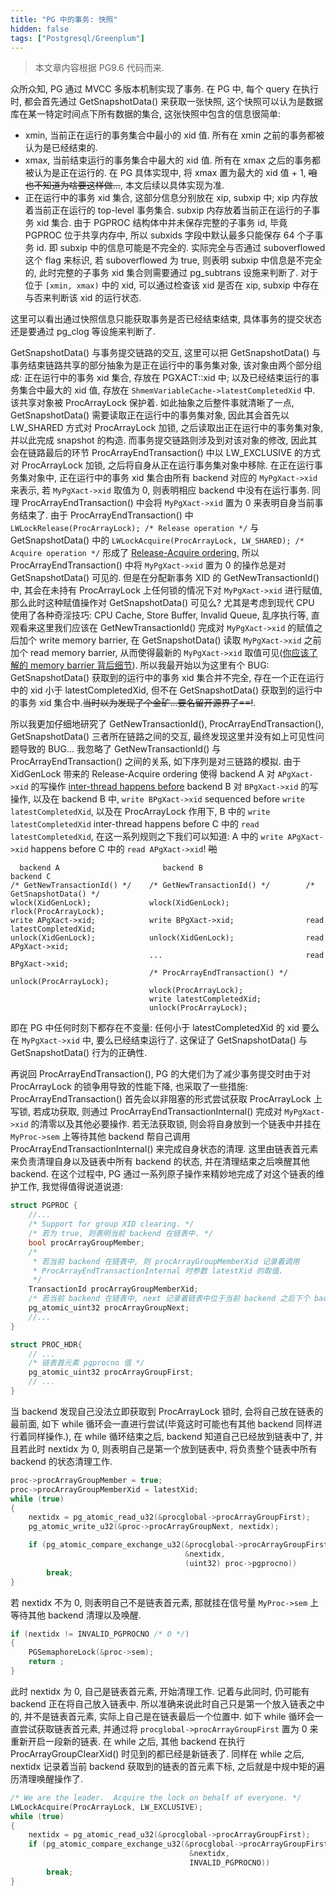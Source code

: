 ```yaml
---
title: "PG 中的事务: 快照"
hidden: false
tags: ["Postgresql/Greenplum"]
---
```


>   本文章内容根据 PG9.6 代码而来.

众所众知, PG 通过 MVCC 多版本机制实现了事务. 在 PG 中, 每个 query 在执行时, 都会首先通过 GetSnapshotData() 来获取一张快照, 这个快照可以认为是数据库在某一特定时间点下所有数据的集合, 这张快照中包含的信息很简单:

-  xmin, 当前正在运行的事务集合中最小的 xid 值. 所有在 xmin 之前的事务都被认为是已经结束的.
-  xmax, 当前结束运行的事务集合中最大的 xid 值. 所有在 xmax 之后的事务都被认为是正在运行的. 在 PG 具体实现中, 将 xmax 置为最大的 xid 值 + 1, ~~咱也不知道为啥要这样做...~~, 本文后续以具体实现为准.
-  正在运行中的事务 xid 集合, 这部分信息分别放在 xip, subxip 中; xip 内存放着当前正在运行的 top-level 事务集合. subxip 内存放着当前正在运行的子事务 xid 集合. 由于 PGPROC 结构体中并未保存完整的子事务 id, 毕竟 PGPROC 位于共享内存中, 所以 subxids 字段中默认最多只能保存 64 个子事务 id. 即 subxip 中的信息可能是不完全的. 实际完全与否通过 suboverflowed 这个 flag 来标识, 若 suboverflowed 为 true, 则表明 subxip 中信息是不完全的, 此时完整的子事务 xid 集合则需要通过 pg_subtrans 设施来判断了. 对于位于 `[xmin, xmax)` 中的 xid, 可以通过检查该 xid 是否在 xip, subxip 中存在与否来判断该 xid 的运行状态.

这里可以看出通过快照信息只能获取事务是否已经结束结束, 具体事务的提交状态还是要通过 pg_clog 等设施来判断了.

GetSnapshotData() 与事务提交链路的交互, 这里可以把 GetSnapshotData() 与事务结束链路共享的部分抽象为是正在运行中的事务集对象, 该对象由两个部分组成: 正在运行中的事务 xid 集合, 存放在 PGXACT::xid 中; 以及已经结束运行的事务集合中最大的 xid 值, 存放在 `ShmemVariableCache->latestCompletedXid` 中. 该共享对象被 ProcArrayLock 保护着. 如此抽象之后整件事就清晰了一点, GetSnapshotData() 需要读取正在运行中的事务集对象, 因此其会首先以 LW_SHARED 方式对 ProcArrayLock 加锁, 之后读取出正在运行中的事务集对象, 并以此完成 snapshot 的构造. 而事务提交链路则涉及到对该对象的修改, 因此其会在链路最后的环节 ProcArrayEndTransaction() 中以 LW_EXCLUSIVE 的方式对 ProcArrayLock 加锁, 之后将自身从正在运行事务集对象中移除. 在正在运行事务集对象中, 正在运行中的事务 xid 集合由所有 backend 对应的 `MyPgXact->xid` 来表示, 若 `MyPgXact->xid` 取值为 0, 则表明相应 backend 中没有在运行事务. 同理 ProcArrayEndTransaction() 中会将 `MyPgXact->xid` 置为 0 来表明自身当前事务结束了. 由于 ProcArrayEndTransaction() 中 `LWLockRelease(ProcArrayLock); /* Release operation */` 与 GetSnapshotData() 中的 `LWLockAcquire(ProcArrayLock, LW_SHARED); /* Acquire operation */` 形成了 [Release-Acquire ordering](https://en.cppreference.com/w/cpp/atomic/memory_order#Release-Acquire_ordering), 所以 ProcArrayEndTransaction() 中将 `MyPgXact->xid` 置为 0 的操作总是对 GetSnapshotData() 可见的. 但是在分配新事务 XID 的 GetNewTransactionId() 中, 其会在未持有 ProcArrayLock 上任何锁的情况下对 `MyPgXact->xid` 进行赋值, 那么此时这种赋值操作对 GetSnapshotData() 可见么? 尤其是考虑到现代 CPU 使用了各种奇淫技巧: CPU Cache, Store Buffer, Invalid Queue, 乱序执行等, 直观看来这里我们应该在 GetNewTransactionId() 完成对 `MyPgXact->xid` 的赋值之后加个 write memory barrier, 在 GetSnapshotData() 读取 `MyPgXact->xid` 之前加个 read memory barrier, 从而使得最新的 `MyPgXact->xid` 取值可见([你应该了解的 memory barrier 背后细节]({{site.url}}/2018/12/05/whymb/)). 所以我最开始以为这里有个 BUG: GetSnapshotData() 获取到的运行中的事务 xid 集合并不完全, 存在一个正在运行中的 xid 小于 latestCompletedXid, 但不在 GetSnapshotData() 获取到的运行中的事务 xid 集合中.~~当时以为发现了个金矿...要名留开源界了==!~~.

所以我更加仔细地研究了 GetNewTransactionId(), ProcArrayEndTransaction(), GetSnapshotData() 三者所在链路之间的交互, 最终发现这里并没有如上可见性问题导致的 BUG... 我忽略了 GetNewTransactionId() 与 ProcArrayEndTransaction() 之间的关系, 如下序列是对三链路的模拟. 由于 XidGenLock 带来的 Release-Acquire ordering 使得 backend A 对 `APgXact->xid` 的写操作 [inter-thread happens before](https://en.cppreference.com/w/cpp/atomic/memory_order#Happens-before) backend B 对 `BPgXact->xid` 的写操作, 以及在 backend B 中, `write BPgXact->xid` sequenced before `write latestCompletedXid`, 以及在 ProcArrayLock 作用下, B 中的 `write latestCompletedXid` inter-thread happens before C 中的 `read latestCompletedXid`, 在这一系列规则之下我们可以知道: A 中的 `write APgXact->xid` happens before C 中的 `read APgXact->xid`! ~~啪~~

```
  backend A                       backend B                          backend C
/* GetNewTransactionId() */    /* GetNewTransactionId() */        /* GetSnapshotData() */
wlock(XidGenLock);             wlock(XidGenLock);                 rlock(ProcArrayLock);
write APgXact->xid;            write BPgXact->xid;                read latestCompletedXid;
unlock(XidGenLock);            unlock(XidGenLock);                read APgXact->xid;
                               ...                                read BPgXact->xid;
                               /* ProcArrayEndTransaction() */    unlock(ProcArrayLock);
                               wlock(ProcArrayLock);
                               write latestCompletedXid;
                               unlock(ProcArrayLock);
```

即在 PG 中任何时刻下都存在不变量: 任何小于 latestCompletedXid 的 xid 要么在 `MyPgXact->xid` 中, 要么已经结束运行了. 这保证了 GetSnapshotData() 与 GetSnapshotData() 行为的正确性.

再说回 ProcArrayEndTransaction(), PG 的大佬们为了减少事务提交时由于对 ProcArrayLock 的锁争用导致的性能下降, 也采取了一些措施: ProcArrayEndTransaction() 首先会以非阻塞的形式尝试获取 ProcArrayLock 上写锁, 若成功获取, 则通过 ProcArrayEndTransactionInternal() 完成对 `MyPgXact->xid` 的清零以及其他必要操作. 若无法获取锁, 则会将自身放到一个链表中并挂在 `MyProc->sem` 上等待其他 backend 帮自己调用 ProcArrayEndTransactionInternal() 来完成自身状态的清理. 这里由链表首元素来负责清理自身以及链表中所有 backend 的状态, 并在清理结束之后唤醒其他 backend. 在这个过程中, PG 通过一系列原子操作来精妙地完成了对这个链表的维护工作, 我觉得值得说道说道:

```c++
struct PGPROC {
    //...
    /* Support for group XID clearing. */
    /* 若为 true, 则表明当前 backend 在链表中. */
    bool procArrayGroupMember;
    /*
     * 若当前 backend 在链表中, 则 procArrayGroupMemberXid 记录着调用
     * ProcArrayEndTransactionInternal 时参数 latestXid 的取值.
     */
    TransactionId procArrayGroupMemberXid;
    /* 若当前 backend 在链表中, next 记录着链表中位于当前 backend 之后下个 backend pgprocno 值. */
    pg_atomic_uint32 procArrayGroupNext;
    //...
}

struct PROC_HDR{
    // ...
    /* 链表首元素 pgprocno 值 */
    pg_atomic_uint32 procArrayGroupFirst;
    // ...
}
```

当 backend 发现自己没法立即获取到 ProcArrayLock 锁时, 会将自己放在链表的最前面, 如下 while 循环会一直进行尝试(毕竟这时可能也有其他 backend 同样进行着同样操作.), 在 while 循环结束之后, backend 知道自己已经放到链表中了, 并且若此时 nextidx 为 0, 则表明自己是第一个放到链表中, 将负责整个链表中所有 backend 的状态清理工作.

```c++
proc->procArrayGroupMember = true;
proc->procArrayGroupMemberXid = latestXid;
while (true)
{
    nextidx = pg_atomic_read_u32(&procglobal->procArrayGroupFirst);
    pg_atomic_write_u32(&proc->procArrayGroupNext, nextidx);

    if (pg_atomic_compare_exchange_u32(&procglobal->procArrayGroupFirst,
                                       &nextidx,
                                       (uint32) proc->pgprocno))
        break;
}
```

若 nextidx 不为 0, 则表明自己不是链表首元素, 那就挂在信号量 `MyProc->sem` 上等待其他 backend 清理以及唤醒.

```c++
if (nextidx != INVALID_PGPROCNO /* 0 */)
{
    PGSemaphoreLock(&proc->sem);
    return ;
}
```

此时 nextidx 为 0, 自己是链表首元素, 开始清理工作. 记着与此同时, 仍可能有 backend 正在将自己放入链表中. 所以准确来说此时自己只是第一个放入链表之中的, 并不是链表首元素, 实际上自己是在链表最后一个位置中. 如下 while 循环会一直尝试获取链表首元素, 并通过将 `procglobal->procArrayGroupFirst` 置为 0 来重新开启一段新的链表. 在 while 之后, 其他 backend 在执行 ProcArrayGroupClearXid() 时见到的都已经是新链表了. 同样在 while 之后, nextidx 记录着当前 backend 获取到的链表的首元素下标, 之后就是中规中矩的遍历清理唤醒操作了.

```c++
/* We are the leader.  Acquire the lock on behalf of everyone. */
LWLockAcquire(ProcArrayLock, LW_EXCLUSIVE);
while (true)
{
    nextidx = pg_atomic_read_u32(&procglobal->procArrayGroupFirst);
    if (pg_atomic_compare_exchange_u32(&procglobal->procArrayGroupFirst,
                                        &nextidx,
                                        INVALID_PGPROCNO))
        break;
}

```
